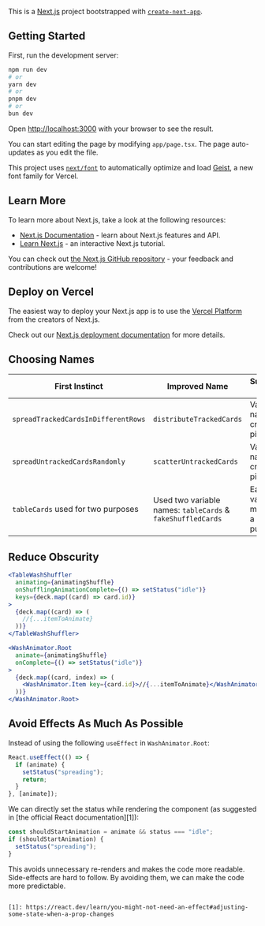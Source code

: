 This is a [Next.js](https://nextjs.org) project bootstrapped with [`create-next-app`](https://nextjs.org/docs/app/api-reference/cli/create-next-app).

## Getting Started

First, run the development server:

```bash
npm run dev
# or
yarn dev
# or
pnpm dev
# or
bun dev
```

Open [http://localhost:3000](http://localhost:3000) with your browser to see the result.

You can start editing the page by modifying `app/page.tsx`. The page auto-updates as you edit the file.

This project uses [`next/font`](https://nextjs.org/docs/app/building-your-application/optimizing/fonts) to automatically optimize and load [Geist](https://vercel.com/font), a new font family for Vercel.

## Learn More

To learn more about Next.js, take a look at the following resources:

- [Next.js Documentation](https://nextjs.org/docs) - learn about Next.js features and API.
- [Learn Next.js](https://nextjs.org/learn) - an interactive Next.js tutorial.

You can check out [the Next.js GitHub repository](https://github.com/vercel/next.js) - your feedback and contributions are welcome!

## Deploy on Vercel

The easiest way to deploy your Next.js app is to use the [Vercel Platform](https://vercel.com/new?utm_medium=default-template&filter=next.js&utm_source=create-next-app&utm_campaign=create-next-app-readme) from the creators of Next.js.

Check out our [Next.js deployment documentation](https://nextjs.org/docs/app/building-your-application/deploying) for more details.

## Choosing Names

| First Instinct                      | Improved Name                                               | Suggestion Applied                       |
| ----------------------------------- | ----------------------------------------------------------- | ---------------------------------------- |
| `spreadTrackedCardsInDifferentRows` | `distributeTrackedCards`                                    | Variable name must create a picture      |
| `spreadUntrackedCardsRandomly`      | `scatterUntrackedCards`                                     | Variable name must create a picture      |
| `tableCards` used for two purposes  | Used two variable names: `tableCards` & `fakeShuffledCards` | Each variable must have a unique purpose |

## Reduce Obscurity

```jsx
<TableWashShuffler
  animating={animatingShuffle}
  onShufflingAnimationComplete={() => setStatus("idle")}
  keys={deck.map((card) => card.id)}
>
  {deck.map((card) => (
    //{...itemToAnimate}
  ))}
</TableWashShuffler>
```

```jsx
<WashAnimator.Root
  animate={animatingShuffle}
  onComplete={() => setStatus("idle")}
>
  {deck.map((card, index) => (
    <WashAnimator.Item key={card.id}>//{...itemToAnimate}</WashAnimator.Item>
  ))}
</WashAnimator.Root>
```

## Avoid Effects As Much As Possible

Instead of using the following `useEffect` in `WashAnimator.Root`:

```jsx
React.useEffect(() => {
  if (animate) {
    setStatus("spreading");
    return;
  }
}, [animate]);
```

We can directly set the status while rendering the component (as suggested in [the official React documentation][1]):

```jsx
const shouldStartAnimation = animate && status === "idle";
if (shouldStartAnimation) {
  setStatus("spreading");
}
```

This avoids unnecessary re-renders and makes the code more readable. Side-effects are hard to follow. By avoiding them, we can make the code more predictable.

```

[1]: https://react.dev/learn/you-might-not-need-an-effect#adjusting-some-state-when-a-prop-changes
```
